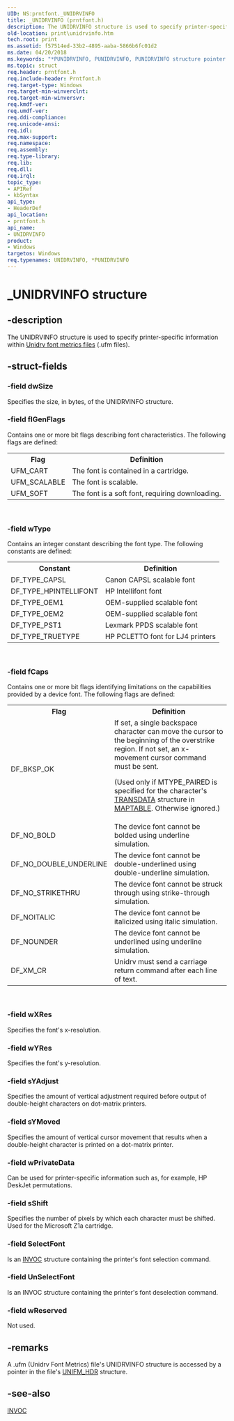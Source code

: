 ```yaml
---
UID: NS:prntfont._UNIDRVINFO
title: _UNIDRVINFO (prntfont.h)
description: The UNIDRVINFO structure is used to specify printer-specific information within Unidrv font metrics files (.ufm files).
old-location: print\unidrvinfo.htm
tech.root: print
ms.assetid: f57514ed-33b2-4895-aaba-5866b6fc01d2
ms.date: 04/20/2018
ms.keywords: "*PUNIDRVINFO, PUNIDRVINFO, PUNIDRVINFO structure pointer [Print Devices], UNIDRVINFO, UNIDRVINFO structure [Print Devices], _UNIDRVINFO, print.unidrvinfo, print_unidrv-pscript_fonts_b956aa02-1966-47c6-aec1-8ef8b98f4e57.xml, prntfont/PUNIDRVINFO, prntfont/UNIDRVINFO"
ms.topic: struct
req.header: prntfont.h
req.include-header: Prntfont.h
req.target-type: Windows
req.target-min-winverclnt: 
req.target-min-winversvr: 
req.kmdf-ver: 
req.umdf-ver: 
req.ddi-compliance: 
req.unicode-ansi: 
req.idl: 
req.max-support: 
req.namespace: 
req.assembly: 
req.type-library: 
req.lib: 
req.dll: 
req.irql: 
topic_type:
- APIRef
- kbSyntax
api_type:
- HeaderDef
api_location:
- prntfont.h
api_name:
- UNIDRVINFO
product:
- Windows
targetos: Windows
req.typenames: UNIDRVINFO, *PUNIDRVINFO
---
```


# _UNIDRVINFO structure


## -description


The UNIDRVINFO structure is used to specify printer-specific information within <a href="https://msdn.microsoft.com/6e643703-ace1-4660-990c-3a9ca735829d">Unidrv font metrics files</a> (.ufm files).


## -struct-fields




### -field dwSize

Specifies the size, in bytes, of the UNIDRVINFO structure.


### -field flGenFlags

Contains one or more bit flags describing font characteristics. The following flags are defined:

<table>
<tr>
<th>Flag</th>
<th>Definition</th>
</tr>
<tr>
<td>
UFM_CART

</td>
<td>
The font is contained in a cartridge.

</td>
</tr>
<tr>
<td>
UFM_SCALABLE

</td>
<td>
The font is scalable.

</td>
</tr>
<tr>
<td>
UFM_SOFT

</td>
<td>
The font is a soft font, requiring downloading.

</td>
</tr>
</table>
 


### -field wType

Contains an integer constant describing the font type. The following constants are defined: 

<table>
<tr>
<th>Constant</th>
<th>Definition</th>
</tr>
<tr>
<td>
DF_TYPE_CAPSL

</td>
<td>
Canon CAPSL scalable font

</td>
</tr>
<tr>
<td>
DF_TYPE_HPINTELLIFONT

</td>
<td>
HP Intellifont font

</td>
</tr>
<tr>
<td>
DF_TYPE_OEM1

</td>
<td>
OEM-supplied scalable font

</td>
</tr>
<tr>
<td>
DF_TYPE_OEM2

</td>
<td>
OEM-supplied scalable font

</td>
</tr>
<tr>
<td>
DF_TYPE_PST1

</td>
<td>
Lexmark PPDS scalable font

</td>
</tr>
<tr>
<td>
DF_TYPE_TRUETYPE

</td>
<td>
HP PCLETTO font for LJ4 printers

</td>
</tr>
</table>
 


### -field fCaps

Contains one or more bit flags identifying limitations on the capabilities provided by a device font. The following flags are defined:

<table>
<tr>
<th>Flag</th>
<th>Definition</th>
</tr>
<tr>
<td>
DF_BKSP_OK

</td>
<td>
If set, a single backspace character can move the cursor to the beginning of the overstrike region. If not set, an x-movement cursor command must be sent.

(Used only if MTYPE_PAIRED is specified for the character's <a href="https://msdn.microsoft.com/library/windows/hardware/ff562816">TRANSDATA</a> structure in <a href="https://msdn.microsoft.com/library/windows/hardware/ff556509">MAPTABLE</a>. Otherwise ignored.)

</td>
</tr>
<tr>
<td>
DF_NO_BOLD

</td>
<td>
The device font cannot be bolded using underline simulation.

</td>
</tr>
<tr>
<td>
DF_NO_DOUBLE_UNDERLINE

</td>
<td>
The device font cannot be double-underlined using double-underline simulation.

</td>
</tr>
<tr>
<td>
DF_NO_STRIKETHRU

</td>
<td>
The device font cannot be struck through using strike-through simulation.

</td>
</tr>
<tr>
<td>
DF_NOITALIC

</td>
<td>
The device font cannot be italicized using italic simulation.

</td>
</tr>
<tr>
<td>
DF_NOUNDER

</td>
<td>
The device font cannot be underlined using underline simulation.

</td>
</tr>
<tr>
<td>
DF_XM_CR

</td>
<td>
Unidrv must send a carriage return command after each line of text.

</td>
</tr>
</table>
 


### -field wXRes

Specifies the font's x-resolution.


### -field wYRes

Specifies the font's y-resolution.


### -field sYAdjust

Specifies the amount of vertical adjustment required before output of double-height characters on dot-matrix printers.


### -field sYMoved

Specifies the amount of vertical cursor movement that results when a double-height character is printed on a dot-matrix printer.


### -field wPrivateData

Can be used for printer-specific information such as, for example, HP DeskJet permutations.


### -field sShift

Specifies the number of pixels by which each character must be shifted. Used for the Microsoft Z1a cartridge.


### -field SelectFont

Is an <a href="https://msdn.microsoft.com/library/windows/hardware/ff551796">INVOC</a> structure containing the printer's font selection command.


### -field UnSelectFont

Is an INVOC structure containing the printer's font deselection command.


### -field wReserved

Not used.


## -remarks



A .ufm (Unidrv Font Metrics) file's UNIDRVINFO structure is accessed by a pointer in the file's <a href="https://msdn.microsoft.com/library/windows/hardware/ff563587">UNIFM_HDR</a> structure.




## -see-also




<a href="https://msdn.microsoft.com/library/windows/hardware/ff551796">INVOC</a>
 

 


